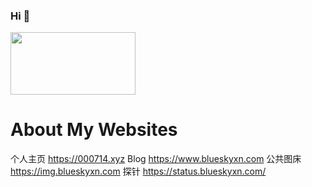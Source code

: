 ### Hi 👋

<img src="https://img-blog.csdnimg.cn/20200822014538211.png" href="https://github.com/BlueSkyXN" width=200 height=100 />

# About My Websites
个人主页 https://000714.xyz
Blog https://www.blueskyxn.com
公共图床 https://img.blueskyxn.com
探针 https://status.blueskyxn.com/
